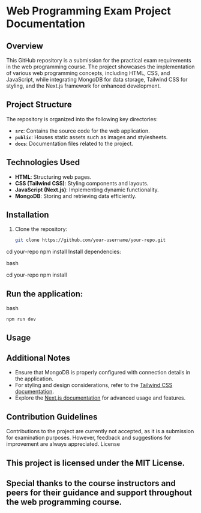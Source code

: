 # Web Programming Exam Project Documentation

## Overview
This GitHub repository is a submission for the practical exam requirements in the web programming course. The project showcases the implementation of various web programming concepts, including HTML, CSS, and JavaScript, while integrating MongoDB for data storage, Tailwind CSS for styling, and the Next.js framework for enhanced development.

## Project Structure
The repository is organized into the following key directories:

- **`src`**: Contains the source code for the web application.
- **`public`**: Houses static assets such as images and stylesheets.
- **`docs`**: Documentation files related to the project.

## Technologies Used
- **HTML**: Structuring web pages.
- **CSS (Tailwind CSS)**: Styling components and layouts.
- **JavaScript (Next.js)**: Implementing dynamic functionality.
- **MongoDB**: Storing and retrieving data efficiently.

## Installation
1. Clone the repository:
   ```bash
   git clone https://github.com/your-username/your-repo.git
cd your-repo
npm install
Install dependencies:

bash

cd your-repo
npm install

## Run the application:

bash

    npm run dev

## Usage

##  Additional Notes
- Ensure that MongoDB is properly configured with connection details in the application.
- For styling and design considerations, refer to the [Tailwind CSS documentation](https://tailwindcss.com/docs).
- Explore the [Next.js documentation](https://nextjs.org/docs) for advanced usage and features.


## Contribution Guidelines
Contributions to the project are currently not accepted, as it is a submission for examination purposes. However, feedback and suggestions for improvement are always appreciated.
License

## This project is licensed under the MIT License.

## Special thanks to the course instructors and peers for their guidance and support throughout the web programming course.
